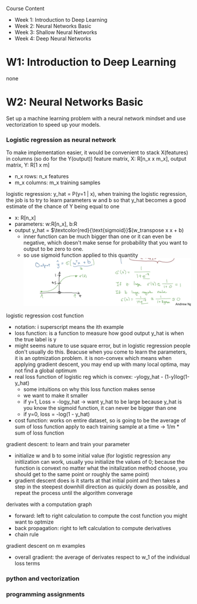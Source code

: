 Course Content
- Week 1: Introduction to Deep Learning
- Week 2: Neural Networks Basic
- Week 3: Shallow Neural Networks
- Week 4: Deep Neural Networks

# W1: Introduction to Deep Learning
none

# W2: Neural Networks Basic
Set up a machine learning problem with a neural network mindset and use vectorization to speed up your models.
### Logistic regression as neural network

To make implementation easier, it would be convenient to stack X(features) in columns (so do for the Y(output)) feature matrix, X: R[n_x x m_x], output matrix, Y: R[1 x m]
- n_x rows: n_x features
- m_x columns: m_x training samples

logistic regression: y_hat = P(y=1 | x), when training the logistic regression, the job is to try to learn parameters w and b so that y_hat becomes a good estimate of the chance of Y being equal to one
- x: R[n_x]
- parameters: w:R[n_x], b:R
- output y_hat = $`\textcolor{red}{\text{sigmoid}}`$(w_transpose x x + b)
  - inner function can be much bigger than one or it can even be negative, which doesn't make sense for probability that you want to output to be zero to one. 
  - so use sigmoid function applied to this quantity
 ![sigmoid](https://github.com/tinghe14/MLE-Learner/blob/34728ab2815cafe4cfa3f7f92d49c2d71aaf7efd/Deep%20Learning/Deep%20Learning%20Specialization%20from%20deeplearning.ai/sigmoid.png)
 
 logistic regression cost function
 - notation: i superscript means the ith example
 - loss function: is a function to measure how good output y_hat is when the true label is y
  - might seems nature to use square error, but in logistic regression people don't usually do this. Beacuse when you come to learn the parameters, it is an optmization problem. it is non-convex which means when applying gradient descent, you may end up with many local optima, may not find a global optimum
  - real loss function of logistic reg which is convex: -ylogy_hat - (1-y)log(1-y_hat)
    - some intuitions on why this loss function makes sense
    - we want to make it smaller
    - if y=1, Loss = -logy_hat -> want y_hat to be large because y_hat is you know the sigmoid function, it can never be bigger than one
    - if y=0, loss = -log(1 - y_hat)
- cost function: works on entire dataset, so is going to be the average of sum of loss function apply to each training sample at a time -> 1/m * sum of loss function

gradient descent: to learn and train your parameter
- initialize w and b to some initial value (for logistic regression any initlization can work, usually you initialize the values of 0; because the function is convext no matter what the initalization method choose, you should get to the same point or roughly the same point)
- gradient descent does is it starts at that initial point and then takes a step in the steepest downhill direction as quickly down as possible, and repeat the process until the algorithm converage

derivates with a computation graph
- forward: left to right calculation to compute the cost function you might want to optmize
- back propagation: right to left calculation to compute derivatives
- chain rule

gradient descent on m examples
- overall gradient: the average of derivates respect to w_1 of the individual loss terms


 
### python and vectorization
### programming assignments
